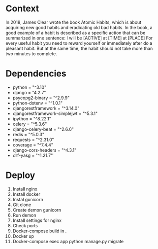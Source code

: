 # Context
In 2018, James Clear wrote the book Atomic Habits, which is about acquiring new good habits and eradicating old bad habits.
In the book, a good example of a habit is described as a specific action that can be summarized in one sentence:
I will be [ACTIVE] at [TIME] at [PLACE]
For every useful habit you need to reward yourself or immediately after do a pleasant habit. But at the same time, the habit should not take more than two minutes to complete.


# Dependencies
- python = "^3.10"
- django = "4.2.7"
- psycopg2-binary = "^2.9.9"
- python-dotenv = "^1.0.1"
- djangorestframework = "^3.14.0"
- djangorestframework-simplejwt = "^5.3.1"
- ipython = "^8.22.1"
- celery = "^5.3.6"
- django-celery-beat = "^2.6.0"
- redis = "^5.0.3"
- requests = "^2.31.0"
- coverage = "^7.4.4"
- django-cors-headers = "^4.3.1"
- drf-yasg = "^1.21.7"


# Deploy
1) Install nginx
2) Install docker
3) Instal gunicorn
4) Git clone
5) Create demon gunicorn
6) Run demon
7) Install settings for nginx
8) Check ports
9) Docker-compose build in .
10) Docker up
11) Docker-compose exec app python manage.py migrate
